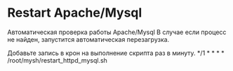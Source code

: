 # Restart Apache/Mysql

Автоматическая проверка работы Apache/Mysql
В случае если процесс не найден, запустится автоматическая перезагрузка.

Добавьте запись в крон на выполнение скрипта раз в минуту.
*/1 * * * *	/root/mysh/restart_httpd_mysql.sh

